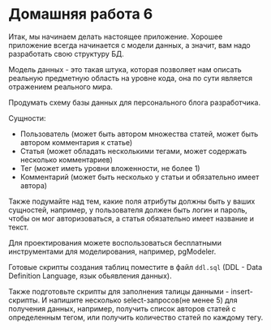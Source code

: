
# Домашняя работа 6

Итак, мы начинаем делать настоящее приложение. 
Хорошее приложение всегда начинается с модели данных, а значит, вам надо разработать свою структуру БД.

Модель данных - это такая штука, которая позволяет нам описать реальную предметную область на уровне кода, 
она по сути является отражением реального мира.

Продумать схему базы данных для персонального блога разработчика.

Сущности:
*	Пользователь (может быть автором множества статей, может быть автором комментария к статье)
*	Статья (может обладать несколькими тегами, может содержать несколько комментариев)
*	Тег (может иметь уровни вложенности, не более 1)
*   Комментарий (может быть несколько у статьи и обязательно имеет автора)

Также подумайте над тем, какие поля атрибуты должны быть у ваших сущностей, 
например, у пользователя должен быть логин и пароль, чтобы он мог авторизоваться, 
а статья обязательно имеет название и текст.

Для проектирования можете воспользоваться бесплатными инструментами для моделирования, например, pgModeler.

Готовые скрипты создания таблиц поместите в файл `ddl.sql` (DDL - Data Definition Language, язык обьявления данных).

Также подготовьте скрипты для заполнения талицы данными - insert-скрипты.
И напишите несколько select-запросов(не менее 5) для получения данных, 
например, получить список авторов статей с определенным тегом, или получить количество статей по каждому тегу.